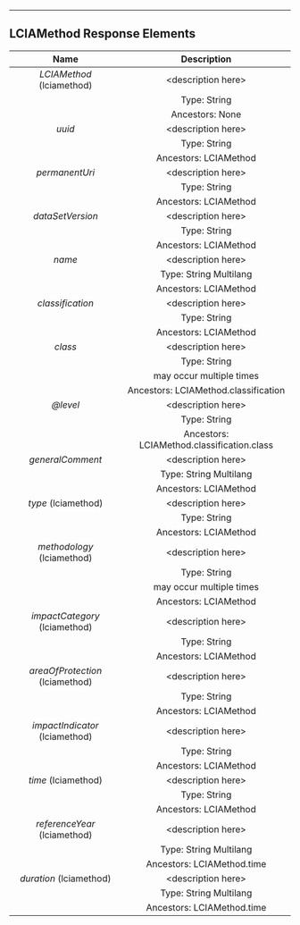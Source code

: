 ---

LCIAMethod Response Elements
----------------------------

| Name             | Description                                              |
| :--------------: | :------------------------------------------------------: |
| *LCIAMethod* (lciamethod)     | \<description here\>                                     |
|      			   | Type: String                                             |
|                  | Ancestors: None                                          |
| *uuid*           | \<description here\>                                     |
|                  | Type: String                                             |
|                  | Ancestors: LCIAMethod                                    |
| *permanentUri*   | \<description here\>                                     |
|                  | Type: String                                             |
|                  | Ancestors: LCIAMethod                                    |
| *dataSetVersion* | \<description here\>                                     |
|                  | Type: String                                             |
|                  | Ancestors: LCIAMethod                                    |
| *name*           | \<description here\>                                     |
|                  | Type: String Multilang                                   |
|                  | Ancestors: LCIAMethod                                    |
| *classification* | \<description here\>                                     |
|                  | Type: String                                             |
|                  | Ancestors: LCIAMethod                                    |
| *class*          | \<description here\>                                     |
|                  | Type: String                                             |
|                  | may occur multiple times                                 |
|                  | Ancestors: LCIAMethod.classification                     |
| *@level*         | \<description here\>                                     |
|                  | Type: String                                             |
|                  | Ancestors: LCIAMethod.classification.class               |
| *generalComment* | \<description here\>                                     |
|                  | Type: String Multilang                                   |
|                  | Ancestors: LCIAMethod                                    |
| *type* (lciamethod)         | \<description here\>                          |
|                  | Type: String                                             |
|                  | Ancestors: LCIAMethod                                    |
| *methodology* (lciamethod)    | \<description here\>                                     |
|      | Type: String                                             |
|                  | may occur multiple times                                 |
|                  | Ancestors: LCIAMethod                                    |
| *impactCategory* (lciamethod)| \<description here\>                                     |
|      | Type: String                                             |
|                  | Ancestors: LCIAMethod                                    |
| *areaOfProtection* (lciamethod) | \<description here\>                                     |
|                  | Type: String                                             |
|                  | Ancestors: LCIAMethod                                    |
| *impactIndicator* (lciamethod) | \<description here\>                                     |
|                  | Type: String                                             |
|                  | Ancestors: LCIAMethod                                    |
| *time* (lciamethod) | \<description here\>                                     |
|      | Type: String                                             |
|                  | Ancestors: LCIAMethod                                    |
| *referenceYear* (lciamethod) | \<description here\>                                     |
|      | Type: String Multilang                                   |
|                  | Ancestors: LCIAMethod.time                               |
| *duration* (lciamethod)       | \<description here\>                                     |
|      | Type: String Multilang                                   |
|                  | Ancestors: LCIAMethod.time                               |
